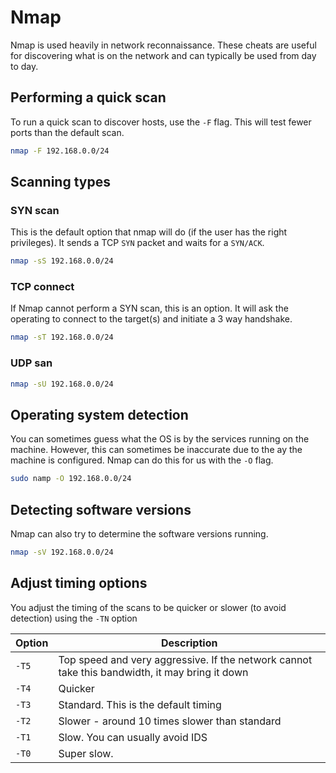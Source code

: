 # Nmap

Nmap is used heavily in network reconnaissance. These cheats are useful for discovering what is on the network and can typically be used from day to day.

## Performing a quick scan

To run a quick scan to discover hosts, use the `-F` flag. This will test fewer ports than the default scan.

```bash
nmap -F 192.168.0.0/24
```

## Scanning types

### SYN scan

This is the default option that nmap will do (if the user has the right privileges). It sends a TCP `SYN` packet and waits for a `SYN/ACK`.

```bash
nmap -sS 192.168.0.0/24
```

### TCP connect

If Nmap cannot perform a SYN scan, this is an option. It will ask the operating to connect to the target(s) and initiate a 3 way handshake.

```bash
nmap -sT 192.168.0.0/24
```

### UDP san

```bash
nmap -sU 192.168.0.0/24
```

## Operating system detection

You can sometimes guess what the OS is by the services running on the machine. However, this can sometimes be inaccurate due to the ay the machine is configured. Nmap can do this for us with the `-O` flag.

```bash
sudo namp -O 192.168.0.0/24
```

## Detecting software versions

Nmap can also try to determine the software versions running.

```bash
nmap -sV 192.168.0.0/24
```

## Adjust timing options

You adjust the timing of the scans to be quicker or slower (to avoid detection) using the `-TN` option

| Option | Description |
| --- | --- |
| `-T5` | Top speed and very aggressive. If the network cannot take this bandwidth, it may bring it down |
| `-T4` | Quicker |
| `-T3` | Standard. This is the default timing |
| `-T2` | Slower - around 10 times slower than standard |
| `-T1` | Slow. You can usually avoid IDS |
| `-T0` | Super slow. |